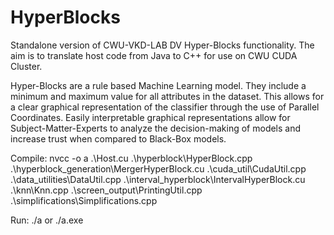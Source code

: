 # HyperBlocks
Standalone version of CWU-VKD-LAB DV Hyper-Blocks functionality. The aim is to translate host code from Java to C++ for use on CWU CUDA Cluster. 

Hyper-Blocks are a rule based Machine Learning model. They include a minimum and maximum value
for all attributes in the dataset. This allows for a clear graphical representation of 
the classifier through the use of Parallel Coordinates. Easily interpretable graphical representations
allow for Subject-Matter-Experts to analyze the decision-making of models and increase trust
when compared to Black-Box models.


Compile:
    nvcc -o a .\Host.cu .\hyperblock\HyperBlock.cpp .\hyperblock_generation\MergerHyperBlock.cu .\cuda_util\CudaUtil.cpp .\data_utilities\DataUtil.cpp .\interval_hyperblock\IntervalHyperBlock.cu .\knn\Knn.cpp .\screen_output\PrintingUtil.cpp .\simplifications\Simplifications.cpp

Run:
    ./a
    or
    ./a.exe